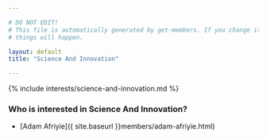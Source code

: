 ```yaml
---

# DO NOT EDIT!
# This file is automatically generated by get-members. If you change it, bad
# things will happen.

layout: default
title: "Science And Innovation"

---
```


{% include interests/science-and-innovation.md %}

### Who is interested in Science And Innovation?


* [Adam Afriyie]({ site.baseurl }}members/adam-afriyie.html)
